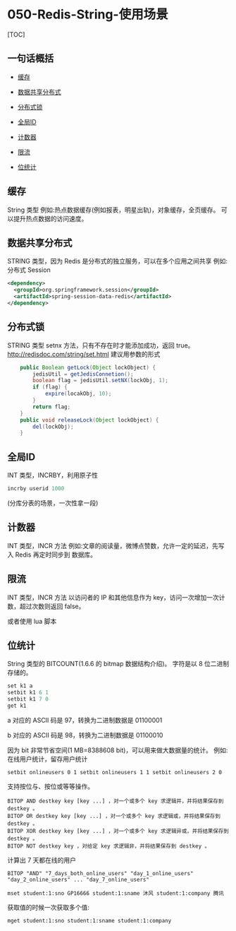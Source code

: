 # 050-Redis-String-使用场景

[TOC]

## 一句话概括

- [缓存](#缓存)
- [数据共享分布式](#数据共享分布式)
- [分布式锁](#分布式锁)

- [全局ID](#全局ID)
- [计数器](#计数器)
- [限流](#限流)
- [位统计](#位统计)

## 缓存

String 类型 例如:热点数据缓存(例如报表，明星出轨)，对象缓存，全页缓存。 可以提升热点数据的访问速度。

## 数据共享分布式

STRING 类型，因为 Redis 是分布式的独立服务，可以在多个应用之间共享 例如:分布式 Session

```xml
<dependency> 
  <groupId>org.springframework.session</groupId> 
  <artifactId>spring-session-data-redis</artifactId>
</dependency>
```

## 分布式锁

STRING 类型 setnx 方法，只有不存在时才能添加成功，返回 true。
http://redisdoc.com/string/set.html 建议用参数的形式

```java
    public Boolean getLock(Object lockObject) {
        jedisUtil = getJedisConnetion();
        boolean flag = jedisUtil.setNX(lockObj, 1);
        if (flag) {
            expire(locakObj, 10);
        }
        return flag;
    }
    public void releaseLock(Object lockObject) {
        del(lockObj);
    }
```

## 全局ID

INT 类型，INCRBY，利用原子性

```java
incrby userid 1000
```

(分库分表的场景，一次性拿一段)

## 计数器

INT 类型，INCR 方法
例如:文章的阅读量，微博点赞数，允许一定的延迟，先写入 Redis 再定时同步到 数据库。

## 限流

INT 类型，INCR 方法
以访问者的 IP 和其他信息作为 key，访问一次增加一次计数，超过次数则返回 false。

或者使用 lua 脚本

## 位统计

String 类型的 BITCOUNT(1.6.6 的 bitmap 数据结构介绍)。 字符是以 8 位二进制存储的。

```java
set k1 a 
setbit k1 6 1 
setbit k1 7 0 
get k1
```

a 对应的 ASCII 码是 97，转换为二进制数据是 01100001

 b 对应的 ASCII 码是 98，转换为二进制数据是 01100010

因为 bit 非常节省空间(1 MB=8388608 bit)，可以用来做大数据量的统计。 例如:在线用户统计，留存用户统计

```
setbit onlineusers 0 1 setbit onlineusers 1 1 setbit onlineusers 2 0
```

支持按位与、按位或等等操作。

```
BITOP AND destkey key [key ...] ，对一个或多个 key 求逻辑并，并将结果保存到 destkey 。 
BITOP OR destkey key [key ...] ，对一个或多个 key 求逻辑或，并将结果保存到 destkey 。 
BITOP XOR destkey key [key ...] ，对一个或多个 key 求逻辑异或，并将结果保存到 destkey 。 
BITOP NOT destkey key ，对给定 key 求逻辑非，并将结果保存到 destkey 。
```

计算出 7 天都在线的用户

```
BITOP "AND" "7_days_both_online_users" "day_1_online_users" "day_2_online_users" ... "day_7_online_users"
```

```
mset student:1:sno GP16666 student:1:sname 沐风 student:1:company 腾讯
```

获取值的时候一次获取多个值:

```
mget student:1:sno student:1:sname student:1:company
```

